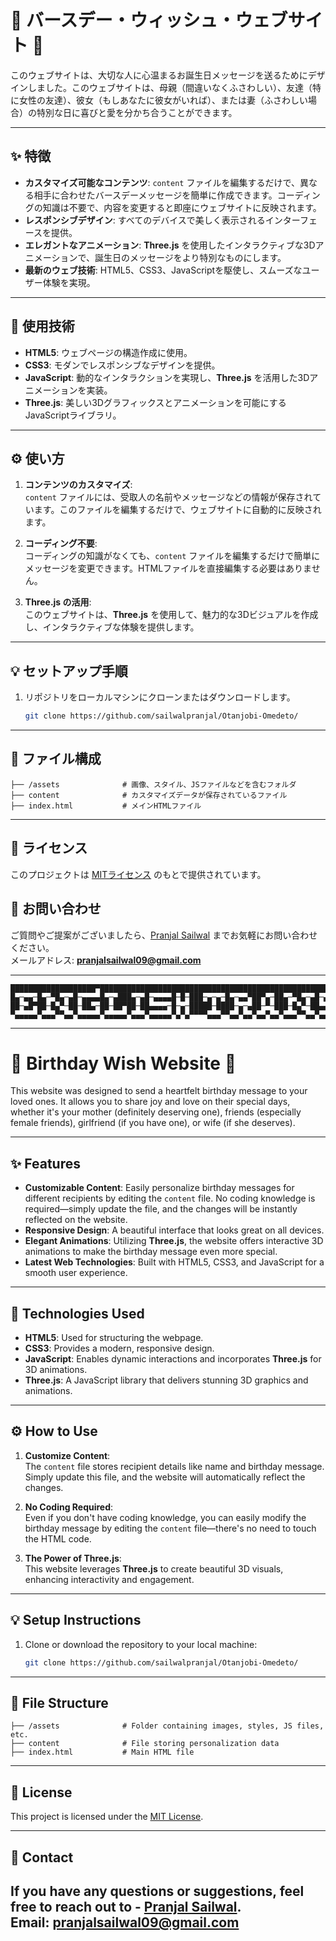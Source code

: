 # 🎉 バースデー・ウィッシュ・ウェブサイト 🎂
このウェブサイトは、大切な人に心温まるお誕生日メッセージを送るためにデザインしました。このウェブサイトは、母親（間違いなくふさわしい）、友達（特に女性の友達）、彼女（もしあなたに彼女がいれば）、または妻（ふさわしい場合）の特別な日に喜びと愛を分かち合うことができます。

---

## ✨ 特徴

- **カスタマイズ可能なコンテンツ**: `content` ファイルを編集するだけで、異なる相手に合わせたバースデーメッセージを簡単に作成できます。コーディングの知識は不要で、内容を変更すると即座にウェブサイトに反映されます。
- **レスポンシブデザイン**: すべてのデバイスで美しく表示されるインターフェースを提供。
- **エレガントなアニメーション**: **Three.js** を使用したインタラクティブな3Dアニメーションで、誕生日のメッセージをより特別なものにします。
- **最新のウェブ技術**: HTML5、CSS3、JavaScriptを駆使し、スムーズなユーザー体験を実現。

---

## 🚀 使用技術

- **HTML5**: ウェブページの構造作成に使用。
- **CSS3**: モダンでレスポンシブなデザインを提供。
- **JavaScript**: 動的なインタラクションを実現し、**Three.js** を活用した3Dアニメーションを実装。
- **Three.js**: 美しい3Dグラフィックスとアニメーションを可能にするJavaScriptライブラリ。

---

## ⚙️ 使い方

1. **コンテンツのカスタマイズ**:  
   `content` ファイルには、受取人の名前やメッセージなどの情報が保存されています。このファイルを編集するだけで、ウェブサイトに自動的に反映されます。

2. **コーディング不要**:  
   コーディングの知識がなくても、`content` ファイルを編集するだけで簡単にメッセージを変更できます。HTMLファイルを直接編集する必要はありません。

3. **Three.js の活用**:  
   このウェブサイトは、**Three.js** を使用して、魅力的な3Dビジュアルを作成し、インタラクティブな体験を提供します。

---

## 💡 セットアップ手順

1. リポジトリをローカルマシンにクローンまたはダウンロードします。
   
   ```bash
   git clone https://github.com/sailwalpranjal/Otanjobi-Omedeto/
   ```

---

## 📁 ファイル構成

```
├── /assets              # 画像、スタイル、JSファイルなどを含むフォルダ
├── content              # カスタマイズデータが保存されているファイル
├── index.html           # メインHTMLファイル
```

---

## 📄 ライセンス

このプロジェクトは [MITライセンス](LICENSE) のもとで提供されています。


## 💬 お問い合わせ

ご質問やご提案がございましたら、[Pranjal Sailwal](https://github.com/sailwalpranjal) までお気軽にお問い合わせください。  
メールアドレス: **pranjalsailwal09@gmail.com**

---

```
███████████████████▀██████████████████████████████████████████████████████████████████████████████████████████
█▄─▄▄─█▄─▀█▄─▄█─▄▄▄▄█▄─▄███▄─▄█─▄▄▄▄█─█─███─▄─▄─█▄─▄▄▀██▀▄─██▄─▀█▄─▄█─▄▄▄▄█▄─▄████▀▄─██─▄─▄─█▄─▄█─▄▄─█▄─▀█▄─▄█
██─▄█▀██─█▄▀─██─██▄─██─██▀██─██▄▄▄▄─█─▄─█████─████─▄─▄██─▀─███─█▄▀─██▄▄▄▄─██─██▀██─▀─████─████─██─██─██─█▄▀─██
▀▄▄▄▄▄▀▄▄▄▀▀▄▄▀▄▄▄▄▄▀▄▄▄▄▄▀▄▄▄▀▄▄▄▄▄▀▄▀▄▀▀▀▀▄▄▄▀▀▄▄▀▄▄▀▄▄▀▄▄▀▄▄▄▀▀▄▄▀▄▄▄▄▄▀▄▄▄▄▄▀▄▄▀▄▄▀▀▄▄▄▀▀▄▄▄▀▄▄▄▄▀▄▄▄▀▀▄▄▀
```
---

# 🎉 Birthday Wish Website 🎂

This website was designed to send a heartfelt birthday message to your loved ones. It allows you to share joy and love on their special days, whether it's your mother (definitely deserving one), friends (especially female friends), girlfriend (if you have one), or wife (if she deserves).





---

## ✨ Features

- **Customizable Content**: Easily personalize birthday messages for different recipients by editing the `content` file. No coding knowledge is required—simply update the file, and the changes will be instantly reflected on the website.
- **Responsive Design**: A beautiful interface that looks great on all devices.
- **Elegant Animations**: Utilizing **Three.js**, the website offers interactive 3D animations to make the birthday message even more special.
- **Latest Web Technologies**: Built with HTML5, CSS3, and JavaScript for a smooth user experience.

---

## 🚀 Technologies Used

- **HTML5**: Used for structuring the webpage.
- **CSS3**: Provides a modern, responsive design.
- **JavaScript**: Enables dynamic interactions and incorporates **Three.js** for 3D animations.
- **Three.js**: A JavaScript library that delivers stunning 3D graphics and animations.

---

## ⚙️ How to Use

1. **Customize Content**:  
   The `content` file stores recipient details like name and birthday message. Simply update this file, and the website will automatically reflect the changes.

2. **No Coding Required**:  
   Even if you don't have coding knowledge, you can easily modify the birthday message by editing the `content` file—there's no need to touch the HTML code.

3. **The Power of Three.js**:  
   This website leverages **Three.js** to create beautiful 3D visuals, enhancing interactivity and engagement.

---

## 💡 Setup Instructions

1. Clone or download the repository to your local machine:
   
   ```bash
   git clone https://github.com/sailwalpranjal/Otanjobi-Omedeto/
   ```

---

## 📁 File Structure

```
├── /assets              # Folder containing images, styles, JS files, etc.
├── content              # File storing personalization data
├── index.html           # Main HTML file
```

---

## 📄 License

This project is licensed under the [MIT License](LICENSE).

---

## 💬 Contact

If you have any questions or suggestions, feel free to reach out to - [Pranjal Sailwal](https://github.com/sailwalpranjal).  
Email: **pranjalsailwal09@gmail.com**
---
